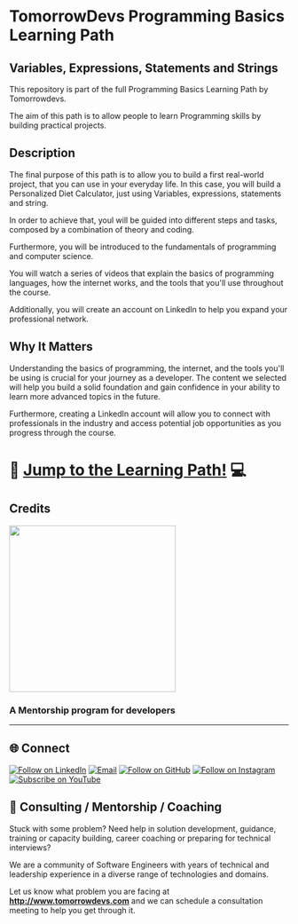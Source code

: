 # **TomorrowDevs Programming Basics Learning Path**
## **Variables, Expressions, Statements and Strings** 

This repository is part of the full Programming Basics Learning Path by Tomorrowdevs.

The aim of this path is to allow people to learn Programming skills by building practical projects.
## **Description**

The final purpose of this path is to allow you to build a first real-world project, that you can use in your everyday life.
In this case, you will build a Personalized Diet Calculator, just using Variables, expressions, statements and string.

In order to achieve that, youl will be guided into different steps and tasks, composed by a combination of theory and coding.

Furthermore, you will be introduced to the fundamentals of programming and computer science. 

You will watch a series of videos that explain the basics of programming languages, how the internet works, and the tools that you'll use throughout the course. 

Additionally, you will create an account on LinkedIn to help you expand your professional network.

## **Why It Matters**
Understanding the basics of programming, the internet, and the tools you'll be using is crucial for your journey as a developer. The content we selected will help you build a solid foundation and gain confidence in your ability to learn more advanced topics in the future. 

Furthermore, creating a LinkedIn account will allow you to connect with professionals in the industry and access potential job opportunities as you progress through the course.

# 🚀 **[Jump to the Learning Path!](LEARNING-PATH.md)** 💻


## **Credits** 
<img src="./logo-td.png" width="300">

### A Mentorship program for developers

<hr>

<h2 align="left">🌐 Connect</h2>
<p align="left">
  <a href="https://www.linkedin.com/school/tomorrowdevs/"><img title="Follow on LinkedIn" src="https://img.shields.io/badge/LinkedIn-0077B5?style=for-the-badge&logo=linkedin&logoColor=white"/></a>
  <a href="https://www.tomorrowdevs.com"><img title="Email" src="https://img.shields.io/badge/Website-D14836?style=for-the-badge&logo=web&logoColor=white"/></a>
  <a href="https://github.com/tomorrowdevs-projects"><img title="Follow on GitHub" src="https://img.shields.io/badge/GitHub-100000?style=for-the-badge&logo=github&logoColor=white"/></a>
  <a href="https://www.instagram.com/tomorrowdevs"><img title="Follow on Instagram" src="https://img.shields.io/badge/Instagram-E4405F?style=for-the-badge&logo=instagram&logoColor=white"/></a>
  <a href="https://www.youtube.com/channel/UCckCYs-msiC4Vs_nyg218Hw?sub_confirmation=1"><img title="Subscribe on YouTube" src="https://img.shields.io/badge/YouTube-FF0000?style=for-the-badge&logo=youtube&logoColor=white"/></a>
</p>


## 🤝 Consulting / Mentorship / Coaching
Stuck with some problem? 
Need help in solution development, guidance, training or capacity building, career coaching or preparing for technical interviews?

We are a community of Software Engineers with years of technical and leadership experience in a diverse range of technologies and domains. 

Let us know what problem you are facing at <b>http://www.tomorrowdevs.com</b> and we can schedule a consultation meeting to help you get through it.
